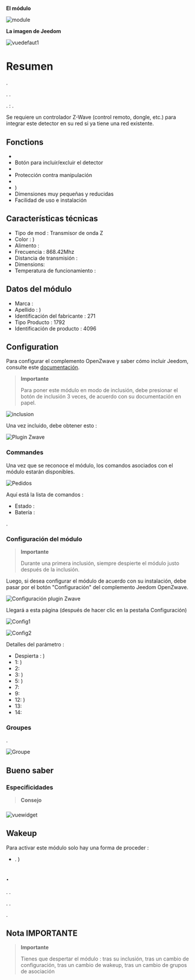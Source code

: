 # 

**El módulo**

![module](images/fibaro.fgk101-DS18B20/module.jpg)

**La imagen de Jeedom**

![vuedefaut1](images/fibaro.fgk101-DS18B20/vuedefaut1.jpg)

# Resumen

.

. .

.  : .

Se requiere un controlador Z-Wave (control remoto, dongle, etc.) para integrar este detector en su red si ya tiene una red existente.

## Fonctions

-   
-   Botón para incluir/excluir el detector
-   
-   Protección contra manipulación
-   
-   )
-   Dimensiones muy pequeñas y reducidas
-   Facilidad de uso e instalación

## Características técnicas

-   Tipo de mod : Transmisor de onda Z
-   Color : )
-   Alimento : 
-   Frecuencia : 868.42Mhz
-   Distancia de transmisión : 
-   Dimensions: 
-   Temperatura de funcionamiento : 

## Datos del módulo

-   Marca : 
-   Apellido : )
-   Identificación del fabricante : 271
-   Tipo Producto : 1792
-   Identificación de producto : 4096

## Configuration

Para configurar el complemento OpenZwave y saber cómo incluir Jeedom, consulte este [documentación](https://doc.jeedom.com/es_ES/plugins/automation%20protocol/openzwave/).

> **Importante**
>
> Para poner este módulo en modo de inclusión, debe presionar el botón de inclusión 3 veces, de acuerdo con su documentación en papel.

![inclusion](images/fibaro.fgk101-DS18B20/inclusion.jpg)

Una vez incluido, debe obtener esto :

![Plugin Zwave](images/fibaro.fgk101-DS18B20/information.jpg)

### Commandes

Una vez que se reconoce el módulo, los comandos asociados con el módulo estarán disponibles.

![Pedidos](images/fibaro.fgk101-DS18B20/commandes.jpg)

Aquí está la lista de comandos :

-   Estado : 
-   Batería : 

.

### Configuración del módulo

> **Importante**
>
> Durante una primera inclusión, siempre despierte el módulo justo después de la inclusión.

Luego, si desea configurar el módulo de acuerdo con su instalación, debe pasar por el botón "Configuración" del complemento Jeedom OpenZwave.

![Configuración plugin Zwave](images/plugin/bouton_configuration.jpg)

Llegará a esta página (después de hacer clic en la pestaña Configuración)

![Config1](images/fibaro.fgk101-DS18B20/config1.jpg)

![Config2](images/fibaro.fgk101-DS18B20/config2.jpg)

Detalles del parámetro :

-   Despierta : )
-   1: )
-   2: 
-   3: )
-   5: )
-   7: 
-   9: 
-   12: )
-   13: 
-   14: 

### Groupes

.

![Groupe](images/fibaro.fgk101-DS18B20/groupe.jpg)

## Bueno saber

### Especificidades

> **Consejo**
>
> 

### 

![vuewidget](images/fibaro.fgk101-DS18B20/vuewidget.jpg)

## Wakeup

Para activar este módulo solo hay una forma de proceder :

-   . )

## .

. .

. .

.

## Nota IMPORTANTE

> **Importante**
>
> Tienes que despertar el módulo : tras su inclusión, tras un cambio de configuración, tras un cambio de wakeup, tras un cambio de grupos de asociación

